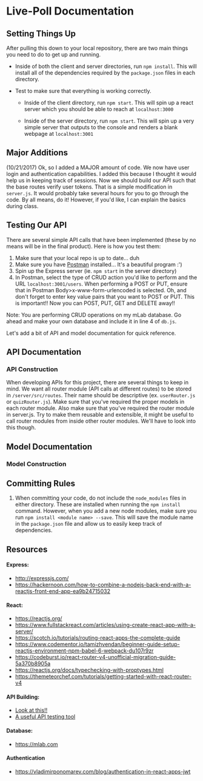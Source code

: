 # Live-Poll Documentation


## Setting Things Up
After pulling this down to your local repository, there are two main things
you need to do to get up and running.

* Inside of both the client and server directories, run `npm install`. This will install
    all of the dependencies required by the `package.json` files in each directory.

* Test to make sure that everything is working correctly.

  * Inside of the client directory, run `npm start`. This will spin up a react server
        which you should be able to reach at `localhost:3000`

  * Inside of the server directory, run `npm start`. This will spin up a very simple
        server that outputs to the console and renders a blank webpage at `localhost:3001`

## Major Additions
(10/21/2017)
Ok, so I added a MAJOR amount of code. We now have user login and authentication capabilities. I added this because I thought it would help us in keeping track of sessions.
Now we should build our API such that the base routes verify user tokens. That is
a simple modification in  `server.js`. It would probably take several hours for you to
go through the code. By all means, do it! However, if you'd like, I can explain the basics
during class.


## Testing Our API
There are several simple API calls that have been implemented (these by no means will
be in the final product). Here is how you test them:

1. Make sure that your local repo is up to date... duh
2. Make sure you have [Postman](https://www.getpostman.com/) installed... It's a beautiful program :')
3. Spin up the Express server (ie. `npm start` in the server directory)
4. In Postman, select the type of CRUD action you'd like to perform and the
URL `localhost:3001/users`. When performing a POST or PUT, ensure that in
Postman Body>x-www-form-urlencoded is selected. Oh, and don't forget to enter key value
pairs that you want to POST or PUT. This is important!! Now you can POST, PUT, GET
and DELETE away!!

Note: You are performing CRUD operations on my mLab database. Go ahead and make your own
database and include it in line 4 of `db.js`.

Let's add a bit of API and model documentation for quick reference.

## API Documentation
### API Construction
When developing APIs for this project, there are several things to keep in mind. We want
all router module (API calls at different routes) to be stored in `/server/src/routes`.
Their name should be descriptive (ex. `userRouter.js` or `quizRouter.js`). Make sure
that you've required the proper models in each router module. Also make sure that
you've required the router module in server.js. Try to make them reusable and extensible,
it might be useful to call router modules from inside other router modules. We'll
have to look into this though.

## Model Documentation
### Model Construction

## Committing Rules
1. When committing your code, do not include the `node_modules` files in either directory. These
are installed when running the `npm install` command. However, when you add a new node modules,
make sure you run `npm install <module name> --save`. This will save the module name in the `package.json`
file and allow us to easily keep track of dependencies.


## Resources

#### Express:
* http://expressjs.com/
* https://hackernoon.com/how-to-combine-a-nodejs-back-end-with-a-reactjs-front-end-app-ea9b24715032

#### React:
* https://reactjs.org/
* https://www.fullstackreact.com/articles/using-create-react-app-with-a-server/
* https://scotch.io/tutorials/routing-react-apps-the-complete-guide
* https://www.codementor.io/tamizhvendan/beginner-guide-setup-reactjs-environment-npm-babel-6-webpack-du107r9zr
* https://codeburst.io/react-router-v4-unofficial-migration-guide-5a370b8905a
* https://reactjs.org/docs/typechecking-with-proptypes.html
* https://themeteorchef.com/tutorials/getting-started-with-react-router-v4

#### API Building:
* [Look at this!!](https://scotch.io/tutorials/build-a-restful-api-using-node-and-express-4#toc-want-more-mean-setting-up-a-mean-stack-single-page-application-build-a-restful-api-using-node-and-express-4-using-gruntjs-in-a-mean-stack-application-authenticate-a-node-api-with-tokens)
* [A useful API testing tool](https://www.getpostman.com/)

#### Database:
* https://mlab.com

#### Authentication
* https://vladimirponomarev.com/blog/authentication-in-react-apps-jwt

